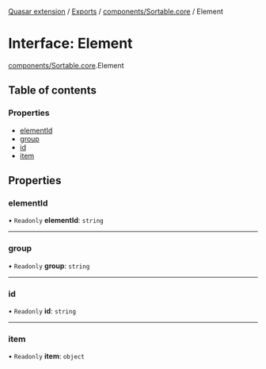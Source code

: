 [Quasar extension](../index.md) / [Exports](../modules.md) / [components/Sortable.core](../modules/components_Sortable_core.md) / Element

# Interface: Element

[components/Sortable.core](../modules/components_Sortable_core.md).Element

## Table of contents

### Properties

- [elementId](components_Sortable_core.Element.md#elementid)
- [group](components_Sortable_core.Element.md#group)
- [id](components_Sortable_core.Element.md#id)
- [item](components_Sortable_core.Element.md#item)

## Properties

### elementId

• `Readonly` **elementId**: `string`

___

### group

• `Readonly` **group**: `string`

___

### id

• `Readonly` **id**: `string`

___

### item

• `Readonly` **item**: `object`
